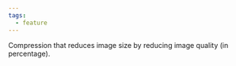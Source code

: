 ```yaml
---
tags:
  - feature
---
```


Compression that reduces image size by reducing image quality (in percentage).
